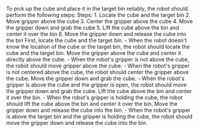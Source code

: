 To pick up the cube and place it in the target bin reliably, the robot should perform the following steps:
    Steps:  1. Locate the cube and the target bin  2. Move gripper above the cube  3. Center the gripper above the cube  4. Move the gripper down and grab the cube  5. Lift the cube above the bin and center it over the bin  6. Move the gripper down and release the cube into the bin
    First, locate the cube and the target bin.
    - When the robot doesn't know the location of the cube or the target bin, the robot should locate the cube and the target bin.
    Move the gripper above the cube and center it directly above the cube.
    - When the robot's gripper is not above the cube, the robot should move gripper above the cube.
    - When the robot's gripper is not centered above the cube, the robot should center the gripper above the cube.
    Move the gripper down and grab the cube.
    - When the robot's gripper is above the cube and the gripper is open, the robot should move the gripper down and grab the cube.
    Lift the cube above the bin and center it over the bin.
    - When the robot's gripper is holding the cube, the robot should lift the cube above the bin and center it over the bin.
    Move the gripper down and release the cube into the bin.
    - When the robot's gripper is above the target bin and the gripper is holding the cube, the robot should move the gripper down and release the cube into the bin.